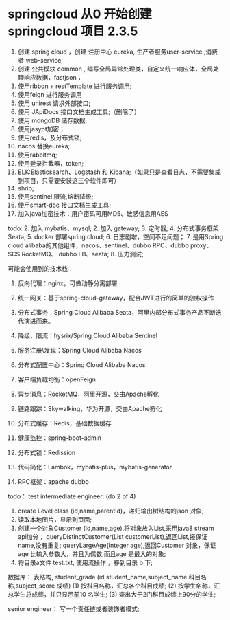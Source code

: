 # springcloud 从0 开始创建 springcloud 项目 2.3.5
1. 创建 spring cloud ，创建 注册中心 eureka, 生产者服务user-service ,消费者 web-service;
2. 创建 公共模块 common , 编写全局异常处理类，自定义统一响应体，全局处理响应数据，fastjson；
3. 使用ribbon + restTemplate 进行服务调用;
4. 使用feign 进行服务调用
5. 使用 unirest 请求外部接口; 
6. 使用 JApiDocs 接口文档生成工具;（删除了）
7. 使用 mongoDB 储存数据;
8. 使用jasypt加密；
9. 使用redis，及分布式锁;
10. nacos 替换eureka;
11. 使用rabbitmq;
12. 使用登录拦截器，token;
13. ELK:Elasticsearch、Logstash 和 Kibana;（如果只是查看日志，不需要集成到项目，只需要安装这三个软件即可）
14. shrio;
15. 使用sentinel 限流,熔断降级;
16. 使用smart-doc 接口文档生成工具;
17. 加入java加密技术：用户密码可用MD5、敏感信息用AES



todo:
2. 加入 mybatis、mysql;
2. 加入 gateway;
3. 定时器;
4. 分布式事务框架 Seata;
5. docker 部署spring cloud;
6. 日志剧增，空间不足问题；
7. 是用Spring cloud alibaba的其他组件，nacos、sentinel、dubbo RPC、dubbo proxy、SCS RocketMQ、
dubbo LB、seata;
8. 压力测试;

可能会使用到的技术栈：

1. 反向代理：nginx，可做动静分离部署

2. 统一网关：基于spring-cloud-gateway，配合JWT进行的简单的验权操作

3. 分布式事务：Spring Cloud Alibaba Seata，阿里内部分布式事务产品不断迭代演进而来。

4. 降级、限流：hysrix/Spring Cloud Alibaba Sentinel

5. 服务注册\发现：Spring Cloud Alibaba Nacos

6. 分布式配置中心：Spring Cloud Alibaba Nacos

7. 客户端负载均衡：openFeign

8. 异步消息：RocketMQ，阿里开源，交由Apache孵化

9. 链路跟踪：Skywalking，华为开源，交由Apache孵化



10. 分布式缓存：Redis，基础数据缓存

11. 健康监控：spring-boot-admin

12. 分布式锁：Redission

13. 代码简化：Lambok，mybatis-plus，mybatis-generator

14. RPC框架：apache dubbo

























todo：
 test intermediate engineer:  (do 2 of 4)
1. create Level class (id,name,parentId)，递归输出树结构的json 对象;
2. 读取本地图片，显示到页面;
3. 创建一个对象Customer (id,name,age),将对象放入List,采用java8 stream api加分；
    queryDistinctCustomer(List<Customer> customerList),返回List,报保证name,没有重复;
    queryLargeAge(Integer age),返回Customer 对象，保证age 比输入参数大，并且为偶数,而且age 是最大的对象; 
4. 将目录a文件 test.txt, 使用流操作 ，移到目录 b 下;

数据库：
    表结构, student_grade (id,student_name,subject_name 科目名称,subject_score 成绩) 
     (1) 按科目名称，汇总各个科目成绩;
     (2) 按学生名称，汇总学生总成绩，并只显示前10 名学生;
     (3) 查出大于2门科目成绩上90分的学生;
     
senior engineer：
    写一个责任链或者装饰者模式;
